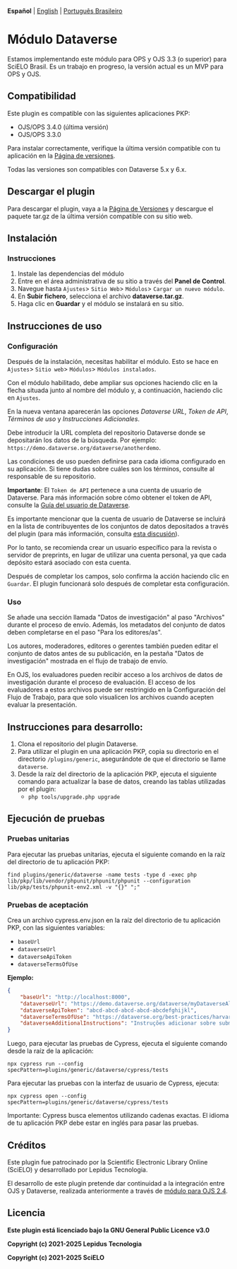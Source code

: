**Español** | [English](/README.md) | [Português Brasileiro](/docs/README-pt_BR.md)

# Módulo Dataverse

Estamos implementando este módulo para OPS y OJS 3.3 (o superior) para SciELO Brasil. Es un trabajo en progreso, la versión actual es un MVP para OPS y OJS.

## Compatibilidad

Este plugin es compatible con las siguientes aplicaciones PKP:

* OJS/OPS 3.4.0 (última versión)
* OJS/OPS 3.3.0

Para instalar correctamente, verifique la última versión compatible con tu aplicación en la [Página de versiones](https://github.com/lepidus/dataversePlugin/releases).

Todas las versiones son compatibles con Dataverse 5.x y 6.x.

## Descargar el plugin 

Para descargar el plugin, vaya a la [Página de Versiones](https://github.com/lepidus/dataversePlugin/releases) y descargue el paquete tar.gz de la última versión compatible con su sitio web.

## Instalación

### Instrucciones

1. Instale las dependencias del módulo
2. Entre en el área administrativa de su sitio a través del __Panel de Control__.
3. Navegue hasta `Ajustes`> `Sitio Web`> `Módulos`> `Cargar un nuevo módulo`.
4. En __Subir fichero__, selecciona el archivo __dataverse.tar.gz__.
5. Haga clic en __Guardar__ y el módulo se instalará en su sitio.

## Instrucciones de uso

### Configuración
Después de la instalación, necesitas habilitar el módulo. Esto se hace en `Ajustes`> `Sitio web`> `Módulos`> `Módulos instalados`.

Con el módulo habilitado, debe ampliar sus opciones haciendo clic en la flecha situada junto al nombre del módulo y, a continuación, haciendo clic en `Ajustes`.

En la nueva ventana aparecerán las opciones _Dataverse URL_, _Token de API_, _Términos de uso_ y _Instrucciones Adicionales_.

Debe introducir la URL completa del repositorio Dataverse donde se depositarán los datos de la búsqueda. Por ejemplo: `https://demo.dataverse.org/dataverse/anotherdemo`.

Las condiciones de uso pueden definirse para cada idioma configurado en su aplicación. Si tiene dudas sobre cuáles son los términos, consulte al responsable de su repositorio.

**Importante**: El `Token de API` pertenece a una cuenta de usuario de Dataverse. Para más información sobre cómo obtener el token de API, consulte la [Guía del usuario de Dataverse](https://guides.dataverse.org/en/5.13/user/account.html#api-token).

Es importante mencionar que la cuenta de usuario de Dataverse se incluirá en la lista de contribuyentes de los conjuntos de datos depositados a través del plugin (para más información, consulta [esta discusión](https://groups.google.com/g/dataverse-community/c/Oo4AUZJf4hE/m/DyVsQq9mAQAJ)).

Por lo tanto, se recomienda crear un usuario específico para la revista o servidor de preprints, en lugar de utilizar una cuenta personal, ya que cada depósito estará asociado con esta cuenta.

Después de completar los campos, solo confirma la acción haciendo clic en `Guardar`. El plugin funcionará solo después de completar esta configuración.

### Uso

Se añade una sección llamada "Datos de investigación" al paso "Archivos" durante el proceso de envío. Además, los metadatos del conjunto de datos deben completarse en el paso "Para los editores/as".

Los autores, moderadores, editores o gerentes también pueden editar el conjunto de datos antes de su publicación, en la pestaña "Datos de investigación" mostrada en el flujo de trabajo de envío.

En OJS, los evaluadores pueden recibir acceso a los archivos de datos de investigación durante el proceso de evaluación. El acceso de los evaluadores a estos archivos puede ser restringido en la Configuración del Flujo de Trabajo, para que solo visualicen los archivos cuando acepten evaluar la presentación.

## Instrucciones para desarrollo:
1. Clona el repositorio del plugin Dataverse.
2. Para utilizar el plugin en una aplicación PKP, copia su directorio en el directorio `/plugins/generic`, asegurándote de que el directorio se llame `dataverse`.
3. Desde la raíz del directorio de la aplicación PKP, ejecuta el siguiente comando para actualizar la base de datos, creando las tablas utilizadas por el plugin:
    - `php tools/upgrade.php upgrade`

## Ejecución de pruebas
### Pruebas unitarias

Para ejecutar las pruebas unitarias, ejecuta el siguiente comando en la raíz del directorio de tu aplicación PKP:

```
find plugins/generic/dataverse -name tests -type d -exec php lib/pkp/lib/vendor/phpunit/phpunit/phpunit --configuration lib/pkp/tests/phpunit-env2.xml -v "{}" ";"
```

### Pruebas de aceptación

Crea un archivo cypress.env.json en la raíz del directorio de tu aplicación PKP, con las siguientes variables:
- `baseUrl`
- `dataverseUrl`
- `dataverseApiToken`
- `dataverseTermsOfUse`

**Ejemplo:**

```json
{
    "baseUrl": "http://localhost:8000",
    "dataverseUrl": "https://demo.dataverse.org/dataverse/myDataverseAlias",
    "dataverseApiToken": "abcd-abcd-abcd-abcd-abcdefghijkl",
    "dataverseTermsOfUse": "https://dataverse.org/best-practices/harvard-dataverse-general-terms-use",
    "dataverseAdditionalInstructions": "Instruções adicionar sobre submissão de dados de pesquisa:"
}
```

Luego, para ejecutar las pruebas de Cypress, ejecuta el siguiente comando desde la raíz de la aplicación:
```
npx cypress run --config specPattern=plugins/generic/dataverse/cypress/tests
```

Para ejecutar las pruebas con la interfaz de usuario de Cypress, ejecuta:
```
npx cypress open --config specPattern=plugins/generic/dataverse/cypress/tests
```

Importante: Cypress busca elementos utilizando cadenas exactas. El idioma de tu aplicación PKP debe estar en inglés para pasar las pruebas.

## Créditos

Este plugin fue patrocinado por la Scientific Electronic Library Online (SciELO) y desarrollado por Lepidus Tecnologia.

El desarrollo de este plugin pretende dar continuidad a la integración entre OJS y Dataverse, realizada anteriormente a través de [módulo para OJS 2.4](https://github.com/asmecher/dataverse-ojs-plugin).

## Licencia

__Este plugin está licenciado bajo la GNU General Public Licence v3.0__

__Copyright (c) 2021-2025 Lepidus Tecnologia__

__Copyright (c) 2021-2025 SciELO__